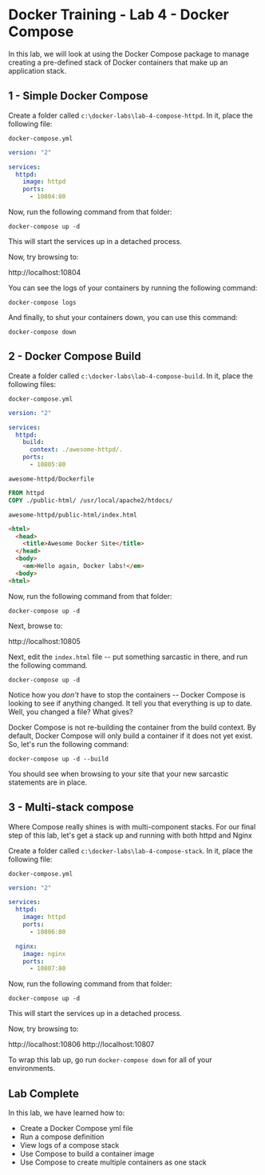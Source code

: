 # Docker Training - Lab 4 - Docker Compose

In this lab, we will look at using the Docker Compose package to manage creating a pre-defined stack of Docker containers that make up an application stack.

## 1 - Simple Docker Compose

Create a folder called `c:\docker-labs\lab-4-compose-httpd`. In it, place the following file:

```docker-compose.yml```
```yaml
version: "2"

services:
  httpd:
    image: httpd
    ports:
      - 10804:80
```

Now, run the following command from that folder:

```
docker-compose up -d
```

This will start the services up in a detached process.

Now, try browsing to:

http://localhost:10804

You can see the logs of your containers by running the following command:

```
docker-compose logs
```

And finally, to shut your containers down, you can use this command:

```
docker-compose down
```

## 2 - Docker Compose Build

Create a folder called `c:\docker-labs\lab-4-compose-build`. In it, place the following files:

```docker-compose.yml```
```yaml
version: "2"

services:
  httpd:
    build:
      context: ./awesome-httpd/.
    ports:
      - 10805:80
```

```awesome-httpd/Dockerfile```
```Dockerfile
FROM httpd
COPY ./public-html/ /usr/local/apache2/htdocs/
```

```awesome-httpd/public-html/index.html```
```html
<html>
  <head>
    <title>Awesome Docker Site</title>
  </head>
  <body>
    <em>Hello again, Docker labs!</em>
  <body>
<html>
```

Now, run the following command from that folder:

```
docker-compose up -d
```

Next, browse to:

http://localhost:10805

Next, edit the `index.html` file -- put something sarcastic in there, and run the following command.

```
docker-compose up -d
```

Notice how you *don't* have to stop the containers -- Docker Compose is looking to see if anything changed.  It tell you that everything is up to date.  Well, you changed a file?  What gives?

Docker Compose is not re-building the container from the build context.  By default, Docker Compose will only build a container if it does not yet exist.  So, let's run the following command:

```
docker-compose up -d --build
```

You should see when browsing to your site that your new sarcastic statements are in place.

## 3 - Multi-stack compose

Where Compose really shines is with multi-component stacks.  For our final step of this lab, let's get a stack up and running with both httpd and Nginx

Create a folder called `c:\docker-labs\lab-4-compose-stack`. In it, place the following file:

```docker-compose.yml```
```yaml
version: "2"

services:
  httpd:
    image: httpd
    ports:
      - 10806:80

  nginx:
    image: nginx
    ports:
      - 10807:80
```

Now, run the following command from that folder:

```
docker-compose up -d
```

This will start the services up in a detached process.

Now, try browsing to:

http://localhost:10806
http://localhost:10807

To wrap this lab up, go run `docker-compose down` for all of your environments.

## Lab Complete

In this lab, we have learned how to:

* Create a Docker Compose yml file
* Run a compose definition
* View logs of a compose stack
* Use Compose to build a container image
* Use Compose to create multiple containers as one stack
